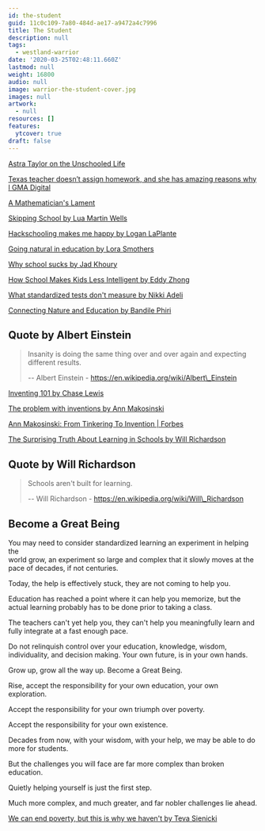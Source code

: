 ```yaml
---
id: the-student
guid: 11c0c109-7a80-484d-ae17-a9472a4c7996
title: The Student
description: null
tags:
  - westland-warrior
date: '2020-03-25T02:48:11.660Z'
lastmod: null
weight: 16800
audio: null
image: warrior-the-student-cover.jpg
images: null
artwork:
  - null
resources: []
features:
  ytcover: true
draft: false
---
```


[Astra Taylor on the Unschooled Life](https://www.youtube.com/watch?v=LwIyy1Fi-4Q "Play Video")

[Texas teacher doesn’t assign homework, and she has amazing reasons why l GMA Digital](https://www.youtube.com/watch?v=Gp6KYTCsrwo "Play Video")

[A Mathematician's Lament](https://www.youtube.com/watch?v=Ws6qmXDJgwU "Play Video")

[Skipping School by Lua Martin Wells](https://www.youtube.com/watch?v=23jVmKXk2I0 "Play Video")

[Hackschooling makes me happy by Logan LaPlante](https://www.youtube.com/watch?v=h11u3vtcpaY "Play Video")

[Going natural in education by Lora Smothers](https://www.youtube.com/watch?v=T0hQNR5fDKw "Play Video")

[Why school sucks by Jad Khoury](https://www.youtube.com/watch?v=OEqOgtmvkkE "Play Video")

[How School Makes Kids Less Intelligent by Eddy Zhong](https://www.youtube.com/watch?v=2Yt6raj-S1M "Play Video")

[What standardized tests don't measure by Nikki Adeli](https://www.youtube.com/watch?v=woVtj8GH678 "Play Video")

[Connecting Nature and Education by Bandile Phiri](https://www.youtube.com/watch?v=nVj3qizoWS8 "Play Video")

## Quote by Albert Einstein

> Insanity is doing the same thing over and over again and expecting\
> different results.
>
> \-- Albert Einstein - https://en.wikipedia.org/wiki/Albert\_Einstein

[Inventing 101 by Chase Lewis](https://www.youtube.com/watch?v=StdwWpbokcw "Play Video")

[The problem with inventions by Ann Makosinski](https://www.youtube.com/watch?v=lFDG7w_jAFk "Play Video")

[Ann Makosinski: From Tinkering To Invention | Forbes](https://www.youtube.com/watch?v=iw4FzMDhU6M "Play Video")

[The Surprising Truth About Learning in Schools by Will Richardson](https://www.youtube.com/watch?v=sxyKNMrhEvY "Play Video")

## Quote by Will Richardson

> Schools aren't built for learning.
>
> \-- Will Richardson - https://en.wikipedia.org/wiki/Will\_Richardson

## Become a Great Being

You may need to consider standardized learning an experiment in helping the\
world grow, an experiment so large and complex that it slowly moves at the\
pace of decades, if not centuries.

Today, the help is effectively stuck, they are not coming to help you.

Education has reached a point where it can help you memorize, but the\
actual learning probably has to be done prior to taking a class.

The teachers can't yet help you, they can't help you meaningfully learn and\
fully integrate at a fast enough pace.

Do not relinquish control over your education, knowledge, wisdom,\
individuality, and decision making. Your own future, is in your own hands.

Grow up, grow all the way up. Become a Great Being.

Rise, accept the responsibility for your own education, your own\
exploration.

Accept the responsibility for your own triumph over poverty.

Accept the responsibility for your own existence.

Decades from now, with your wisdom, with your help, we may be able to do\
more for students.

But the challenges you will face are far more complex than broken education.

Quietly helping yourself is just the first step.

Much more complex, and much greater, and far nobler challenges lie ahead.

[We can end poverty, but this is why we haven't by Teva Sienicki](https://www.youtube.com/watch?v=vvlozhvQPJw "Play Video")
